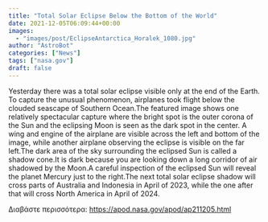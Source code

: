 ```yaml
---
title: "Total Solar Eclipse Below the Bottom of the World"
date: 2021-12-05T06:09:44+00:00
images:
  - "images/post/EclipseAntarctica_Horalek_1080.jpg"
author: "AstroBot"
categories: ["News"]
tags: ["nasa.gov"]
draft: false
---
```


Yesterday there was a total solar eclipse visible only at the end of the Earth. To capture the unusual phenomenon, airplanes took flight below the clouded seascape of Southern Ocean.The featured image shows one relatively spectacular capture where the bright spot is the outer corona of the Sun and the eclipsing Moon is seen as the dark spot in the center. A wing and engine of the airplane are visible across the left and bottom of the image, while another airplane observing the eclipse is visible on the far left.The dark area of the sky surrounding the eclipsed Sun is called a shadow cone.It is dark because you are looking down a long corridor of air shadowed by the Moon.A careful inspection of the eclipsed Sun will reveal the planet Mercury just to the right.The next total solar eclipse shadow will cross parts of Australia and Indonesia in April of 2023, while the one after that will cross North America in April of 2024.

Διαβάστε περισσότερα: https://apod.nasa.gov/apod/ap211205.html
